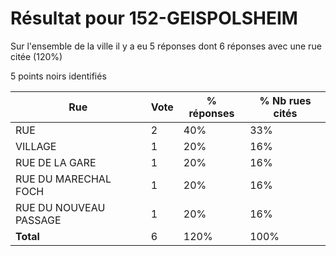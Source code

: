 # Résultat pour 152-GEISPOLSHEIM

Sur l'ensemble de la ville il y a eu 5 réponses dont 6 réponses avec une rue citée (120%)

5 points noirs identifiés

| Rue | Vote | % réponses | % Nb rues cités|
|-----|------|------------|----------------|
| RUE | 2 | 40% | 33%|
| VILLAGE | 1 | 20% | 16%|
| RUE DE LA GARE | 1 | 20% | 16%|
| RUE DU MARECHAL FOCH | 1 | 20% | 16%|
| RUE DU NOUVEAU PASSAGE | 1 | 20% | 16%|
| **Total** | 6 | 120% | 100%|
